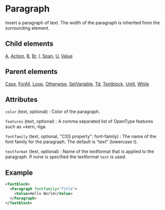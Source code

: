 # Paragraph



Insert a paragraph of text. The width of the paragraph is inherited from the surrounding element.



##  Child elements

[A](../a.md), [Action](../action.md), [B](../b.md), [Br](../br.md), [I](../i.md), [Span](../span.md), [U](../u.md), [Value](../value.md)

##  Parent elements

[Case](../case.md), [ForAll](../forall.md), [Loop](../loop.md), [Otherwise](../otherwise.md), [SetVariable](../setvariable.md), [Td](../td.md), [Textblock](../textblock.md), [Until](../until.md), [While](../while.md)


## Attributes



`color` (text, optional)
:   Color of the paragraph.




`features` (text, optional)
:   A comma separated list of OpenType features such as +kern,-liga.




`fontfamily` (text, optional, "CSS property": font-family)
:   The name of the font family for the paragraph. The default is “text” (lowercase t).




`textformat` (text, optional)
:   Name of the textformat that is applied to the paragraph. If none is specified the textformat `text` is used.




## Example

```xml
<Textblock>
  <Paragraph fontfamily="Title">
    <Value>Hello World</Value>
  </Paragraph>
</Textblock>

```





